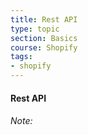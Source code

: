 ```yaml
---
title: Rest API
type: topic
section: Basics
course: Shopify
tags:
- shopify
---
```

#### Rest API


###### Note:


